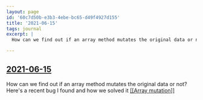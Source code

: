 ```yaml
---
layout: page
id: '60c7d50b-e3b3-4ebe-bc65-d49f4927d155'
title: '2021-06-15'
tags: journal
excerpt: |
  How can we find out if an array method mutates the original data or not? Here's a recent bug I found and how we solved it [[Array mutation]]

---
```

  
<h2 class="text-3xl font-semibold mb-4"><a class="rounded-sm focus:outline-none focus:ring-2 focus:ring-offset-2 focus:ring-offset-gray-900 focus:ring-pink-400" href="/journals/2021-06-15">2021-06-15</a></h2>

<div class="space-y-3">
<div class="element-block ml-0"><div class="flex-1">How can we find out if an array method mutates the original data or not? Here's a recent bug I found and how we solved it <a class="text-teal-400 rounded-sm group focus:outline-none focus:ring-2 focus:ring-offset-2 focus:ring-offset-gray-900 focus:ring-pink-400" href="/pages/array-mutation"><span class="text-gray-500 group-hover:text-teal-900">[[</span>Array mutation<span class="text-gray-500 group-hover:text-teal-900">]]</span></a></div></div>
</div>


